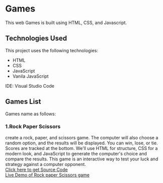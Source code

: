 # Games
 This web Games is built using HTML, CSS, and Javascript. 

## Technologies Used

This project uses the following technologies:

- HTML
- CSS
- JavaScript
- Vanila JavaScript

IDE: Visual Studio Code 

## Games List
 Games name as follows:

### 1.Rock Paper Scissors
  create a rock, paper, and scissors game. The computer will also choose a random option, and the results will be displayed. You can win, lose, or tie. Scores are tracked at the bottom. We'll use HTML for structure, CSS for a modern look, and JavaScript to generate the computer's choice and compare the results. This game is an interactive way to test your luck and strategy against a computer opponent.
<br>[ Click here to get Source Code](https://github.com/Shetty852/webgames/tree/main/RockPaperScissors) <br>
[Live Demo of Rock paper Scissors game](https://shetty852.github.io/webgames/RockPaperScissors/)
